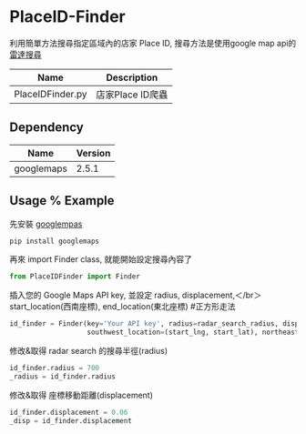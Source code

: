 # PlaceID-Finder

利用簡單方法搜尋指定區域內的店家 Place ID, 搜尋方法是使用google map api的[雷達搜尋](https://developers.google.com/places/web-service/search?hl=zh-tw#RadarSearchRequests)

|Name|Description|
|----|----|
|PlaceIDFinder.py|店家Place ID爬蟲|

## Dependency
|Name|Version|
|----|----|
|googlemaps|2.5.1|

## Usage % Example
先安裝 [googlempas](https://github.com/googlemaps/google-maps-services-python)

```python
pip install googlemaps
```

再來 import Finder class, 就能開始設定搜尋內容了
```python
from PlaceIDFinder import Finder
```

插入您的 Google Maps API key, 並設定 radius, displacement,＜/br＞
start_location(西南座標), end_location(東北座標) #正方形走法
```python
id_finder = Finder(key='Your API key', radius=radar_search_radius, disp=coord_move_disp, type=place_type,
                   southwest_location=(start_lng, start_lat), northeast_location=(end_lng, end_lat))
```

修改&取得 radar search 的搜尋半徑(radius)
```python
id_finder.radius = 700
_radius = id_finder.radius
```

修改&取得 座標移動距離(displacement)
```python
id_finder.displacement = 0.06
_disp = id_finder.displacement
```



